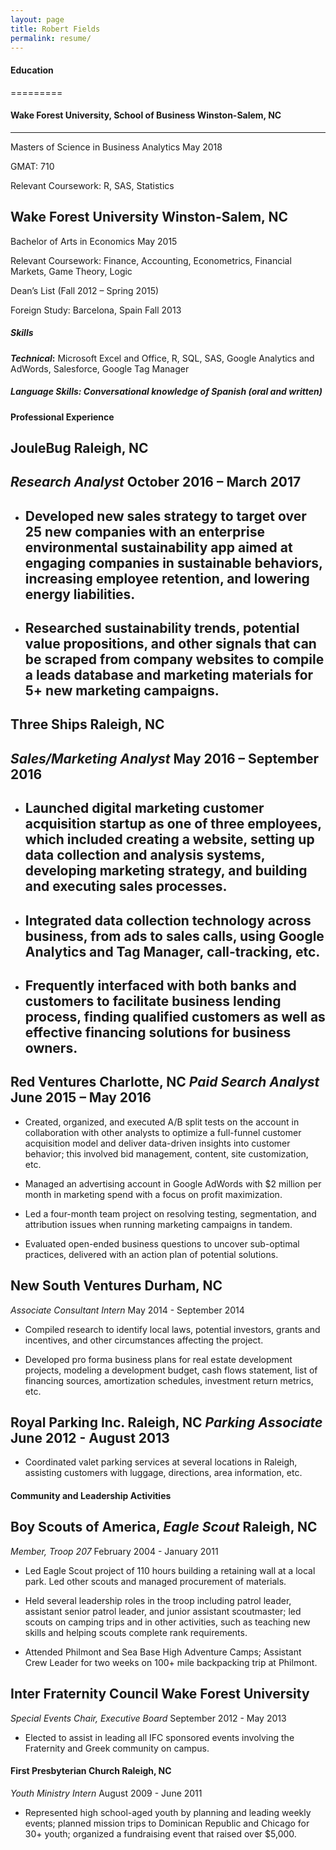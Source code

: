 ```yaml
---
layout: page
title: Robert Fields
permalink: resume/
---
```


#### Education
=========

#### Wake Forest University, School of Business Winston-Salem, NC
------------------------------------------------------------

Masters of Science in Business Analytics May 2018

GMAT: 710

Relevant Coursework: R, SAS, Statistics

Wake Forest University Winston-Salem, NC
----------------------------------------

Bachelor of Arts in Economics May 2015

Relevant Coursework: Finance, Accounting, Econometrics, Financial
Markets, Game Theory, Logic

Dean’s List (Fall 2012 – Spring 2015)

Foreign Study: Barcelona, Spain Fall 2013

##### Skills

***Technical*:** Microsoft Excel and Office, R, SQL, SAS, Google
Analytics and AdWords, Salesforce, Google Tag Manager

##### **Language Skills:** Conversational knowledge of Spanish (oral and written)

#### Professional Experience

JouleBug Raleigh, NC
--------------------

*Research Analyst* October 2016 – March 2017
--------------------------------------------

-   Developed new sales strategy to target over 25 new companies with an enterprise environmental sustainability app aimed at engaging companies in sustainable behaviors, increasing employee retention, and lowering energy liabilities.
    --------------------------------------------------------------------------------------------------------------------------------------------------------------------------------------------------------------------------------------

-   Researched sustainability trends, potential value propositions, and other signals that can be scraped from company websites to compile a leads database and marketing materials for 5+ new marketing campaigns.
    ---------------------------------------------------------------------------------------------------------------------------------------------------------------------------------------------------------------

Three Ships Raleigh, NC
-----------------------

*Sales/Marketing Analyst* May 2016 – September 2016
---------------------------------------------------

-   Launched digital marketing customer acquisition startup as one of three employees, which included creating a website, setting up data collection and analysis systems, developing marketing strategy, and building and executing sales processes.
    -------------------------------------------------------------------------------------------------------------------------------------------------------------------------------------------------------------------------------------------------

-   Integrated data collection technology across business, from ads to sales calls, using Google Analytics and Tag Manager, call-tracking, etc.
    -------------------------------------------------------------------------------------------------------------------------------------------

-   Frequently interfaced with both banks and customers to facilitate business lending process, finding qualified customers as well as effective financing solutions for business owners.
    -------------------------------------------------------------------------------------------------------------------------------------------------------------------------------------

Red Ventures Charlotte, NC *Paid Search Analyst* June 2015 – May 2016
---------------------------------------------------------------------

-   Created, organized, and executed A/B split tests on the account in
    collaboration with other analysts to optimize a full-funnel customer
    acquisition model and deliver data-driven insights into customer
    behavior; this involved bid management, content, site customization,
    etc.

-   Managed an advertising account in Google AdWords with \$2 million
    per month in marketing spend with a focus on profit maximization.

-   Led a four-month team project on resolving testing, segmentation,
    and attribution issues when running marketing campaigns in tandem.

-   Evaluated open-ended business questions to uncover sub-optimal
    practices, delivered with an action plan of potential solutions.

New South Ventures Durham, NC
-----------------------------

*Associate Consultant Intern* May 2014 - September 2014

-   Compiled research to identify local laws, potential investors,
    grants and incentives, and other circumstances affecting the
    project.

-   Developed pro forma business plans for real estate development
    projects, modeling a development budget, cash flows statement, list
    of financing sources, amortization schedules, investment return
    metrics, etc.

Royal Parking Inc. Raleigh, NC *Parking Associate* June 2012 - August 2013
---------------------------------------------------------------------------

-   Coordinated valet parking services at several locations in Raleigh,
    assisting customers with luggage, directions, area information, etc.

#### Community and Leadership Activities

Boy Scouts of America, *Eagle Scout* Raleigh, NC
------------------------------------------------

*Member, Troop 207* February 2004 - January 2011

-   Led Eagle Scout project of 110 hours building a retaining wall at a
    local park. Led other scouts and managed procurement of materials.

-   Held several leadership roles in the troop including patrol leader,
    assistant senior patrol leader, and junior assistant scoutmaster;
    led scouts on camping trips and in other activities, such as
    teaching new skills and helping scouts complete rank requirements.

-   Attended Philmont and Sea Base High Adventure Camps; Assistant Crew
    Leader for two weeks on 100+ mile backpacking trip at Philmont.

Inter Fraternity Council Wake Forest University
-----------------------------------------------

*Special Events Chair, Executive Board* September 2012 - May 2013

-   Elected to assist in leading all IFC sponsored events involving the
    Fraternity and Greek community on campus.

#### First Presbyterian Church Raleigh, NC

*Youth Ministry Intern* August 2009 - June 2011

-   Represented high school-aged youth by planning and leading weekly
    events; planned mission trips to Dominican Republic and Chicago for
    30+ youth; organized a fundraising event that raised over \$5,000.
